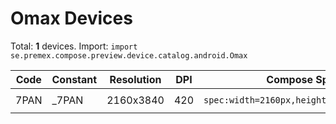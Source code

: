 # Omax Devices

Total: **1** devices. Import: `import se.premex.compose.preview.device.catalog.android.Omax`

| Code | Constant | Resolution | DPI | Compose Spec | Preview Usage |
|------|----------|------------|-----|-------------|---------------|
| 7PAN | _7PAN | 2160x3840 | 420 | `spec:width=2160px,height=3840px,dpi=420` | `@Preview(device = Omax._7PAN)` |

<!-- Generated automatically. Do not edit manually. -->
